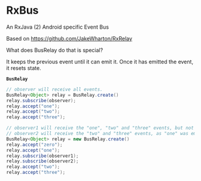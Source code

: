# RxBus
An RxJava (2) Android specific Event Bus

Based on https://github.com/JakeWharton/RxRelay 

What does BusRelay do that is special? 

It keeps the previous event until it can emit it. Once it has emitted the event, it resets state.

**`BusRelay`**

```java
// observer will receive all events.
BusRelay<Object> relay = BusRelay.create()
relay.subscribe(observer);
relay.accept("one");
relay.accept("two");
relay.accept("three");
```
```java
// observer1 will receive the "one", "two" and "three" events, but not "zero"
// observer2 will receive the "two" and "three" events, as "one" was emited to observer1
BusRelay<Object> relay = new BusRelay.create()
relay.accept("zero");
relay.accept("one");
relay.subscribe(observer1);
relay.subscribe(observer2);
relay.accept("two");
relay.accept("three");
```
